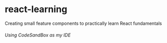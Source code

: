 # react-learning

Creating small feature components to practically learn React fundamentals

###### Using CodeSandBox as my IDE
